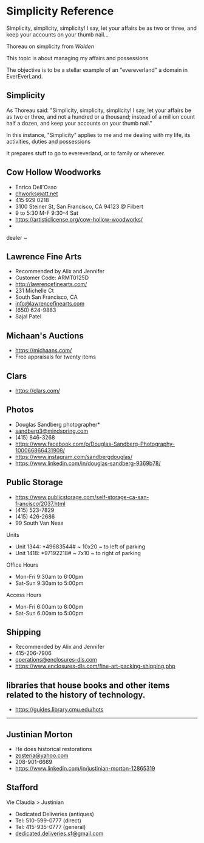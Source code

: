 # Simplicity Reference

Simplicity, simplicity, simplicity! I say, let your affairs be as
two or three, and keep your accounts on your thumb nail…

Thoreau on simplicity from _Walden_

This topic is about managing my affairs and possessions

The objective is to be a stellar example of an "evereverland" a domain in EverEverLand.

## Simplicity

As Thoreau said: "Simplicity, simplicity, simplicity! I say, let your affairs be as two or three, and not a hundred or a thousand; instead of a million count half a dozen, and keep your accounts on your thumb nail."

In this instance, "Simplicity" applies to me and me dealing with my life, its activities, duties and possessions

It prepares stuff to go to evereverland, or to family or wherever.


## Cow Hollow Woodworks

* Enrico Dell'Osso
* chworks@att.net
* 415 929 0218
* 3100 Steiner St, San Francisco, CA 94123 @ Filbert
* 9 to 5:30 M-F 9:30-4 Sat
* https://artisticlicense.org/cow-hollow-woodworks/
*

dealer ~
## Lawrence Fine Arts

* Recommended by Alix and Jennifer
* Customer Code: ARMT0125D
* http://lawrencefinearts.com/
* 231 Michelle Ct
* South San Francisco, CA
* info@lawrencefinearts.com
* (650) 624-9883
* Sajal Patel

## Michaan's Auctions

* https://michaans.com/
* Free appraisals for twenty items

## Clars

* https://clars.com/


## Photos

* Douglas Sandberg photographer*
* sandberg3@mindspring.com
* (415) 846-3268
* https://www.facebook.com/p/Douglas-Sandberg-Photography-100066866431908/
* https://www.instagram.com/sandbergdouglas/
* https://www.linkedin.com/in/douglas-sandberg-9369b78/


## Public Storage

* https://www.publicstorage.com/self-storage-ca-san-francisco/2037.html
* (415) 523-7829
* (415) 426-2686
* 99 South Van Ness

Units

* Unit 1344: *49683544# ~ 10x20 ~ to left of parking
* Unit 1418: *97192218# ~  7x10 ~ to right of parking


Office Hours

* Mon-Fri 9:30am to 6:00pm
* Sat-Sun 9:30am to 5:00pm

Access Hours

* Mon-Fri 6:00am to 6:00pm
* Sat-Sun 6:00am to 5:00pm

## Shipping

* Recommended by Alix and Jennifer
* 415-206-7906
* operations@enclosures-dls.com
* https://www.enclosures-dls.com/fine-art-packing-shipping.php

## libraries that house books and other items related to the history of technology.

* https://guides.library.cmu.edu/hots


***

## Justinian Morton

* He does historical restorations
* zosteria@yahoo.com
* 208-901-6669
* https://www.linkedin.com/in/justinian-morton-12865319

## Stafford

Vie Claudia > Justinian

* Dedicated Deliveries (antiques)
* Tel: 510-599-0777 (direct)
* Tel: 415-935-0777 (general)
* dedicated.deliveries.sf@gmail.com
